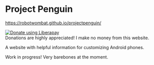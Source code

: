 # Project Penguin
https://robotwombat.github.io/projectpenguin/

<a href="https://liberapay.com/robotwombat/donate"><img alt="Donate using Liberapay" src="https://liberapay.com/assets/widgets/donate.svg"></a><br>
Donations are highly appreciated! I make no money from this website.

A website with helpful information for customizing Android phones.

Work in progress!
Very barebones at the moment.

